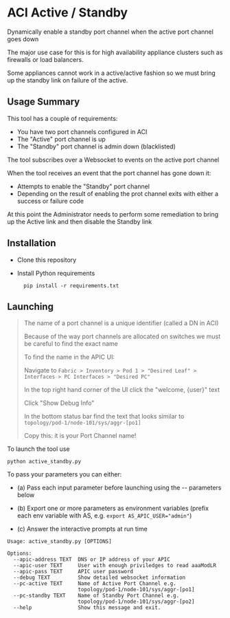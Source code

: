 # ACI Active / Standby 

Dynamically enable a standby port channel when the active port channel goes down

The major use case for this is for high availability appliance clusters such as firewalls or load balancers.  

Some appliances cannot work in a active/active fashion so we must bring up the standby link on failure of the active.

## Usage Summary

This tool has a couple of requirements:

- You have two port channels configured in ACI
- The "Active" port channel is up
- The "Standby" port channel is admin down (blacklisted)

The tool subscribes over a Websocket to events on the active port channel

When the tool receives an event that the port channel has gone down it: 

- Attempts to enable the "Standby" port channel
- Depending on the result of enabling the prot channel exits with either a success or failure code

At this point the Administrator needs to perform some remediation to bring up the Active link and then disable the Standby link


## Installation

- Clone this repository
- Install Python requirements
        
        pip install -r requirements.txt

## Launching

> The name of a port channel is a unique identifier (called a DN in ACI)
> 
> Because of the way port channels are allocated on switches we must be careful to find the exact name
> 
> To find the name in the APIC UI:
> 
> Navigate to `Fabric > Inventory > Pod 1 > "Desired Leaf" > Interfaces > PC Interfaces > "Desired PC"`
> 
> In the top right hand corner of the UI click the "welcome, {user}" text
> 
> Click "Show Debug Info"
> 
> In the bottom status bar find the text that looks similar to `topology/pod-1/node-101/sys/aggr-[po1]`
> 
> Copy this: it is your Port Channel name!

To launch the tool use  

`python active_standby.py`

To pass your parameters you can either:

- (a) Pass each input parameter before launching using the -- parameters below 

- (b) Export one or more parameters as environment variables 
	(prefix each env variable with AS, e.g. `export AS_APIC_USER="admin"`)  
  
- (c) Answer the interactive prompts at run time
 
```
Usage: active_standby.py [OPTIONS]
	
Options:
  --apic-address TEXT  DNS or IP address of your APIC
  --apic-user TEXT     User with enough priviledges to read aaaModLR
  --apic-pass TEXT     APIC user password
  --debug TEXT         Show detailed websocket information
  --pc-active TEXT     Name of Active Port Channel e.g.
                       topology/pod-1/node-101/sys/aggr-[po1]
  --pc-standby TEXT    Name of Standby Port Channel e.g.
                       topology/pod-1/node-101/sys/aggr-[po2]
  --help               Show this message and exit.
```